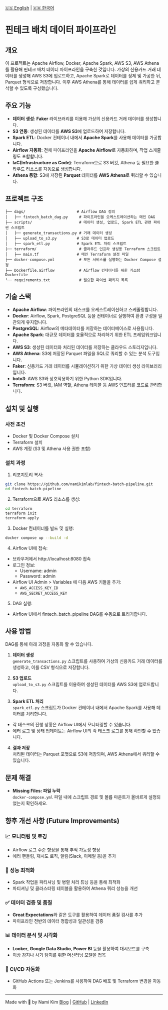 [🇺🇸 English](./README.md) | [🇰🇷 한국어](./README.ko.md)

# 핀테크 배치 데이터 파이프라인

## 개요  
이 프로젝트는 Apache Airflow, Docker, Apache Spark, AWS S3, AWS Athena를 활용해 핀테크 배치 데이터 파이프라인을 구축한 것입니다.
가상의 신용카드 거래 데이터를 생성해 AWS S3에 업로드하고, Apache Spark로 데이터를 정제 및 가공한 뒤, Parquet 형식으로 저장합니다. 이후 AWS Athena를 통해 데이터를 쉽게 쿼리하고 분석할 수 있도록 구성했습니다.



## 주요 기능
- **데이터 생성**: **Faker** 라이브러리를 이용해 가상의 신용카드 거래 데이터를 생성합니다.  
- **S3 연동**: 생성된 데이터를 **AWS S3**에 업로드하여 저장합니다.  
- **Spark ETL**: Docker 컨테이너 내에서 **Apache Spark**를 사용해 데이터를 가공합니다.  
- **Airflow 자동화**: 전체 파이프라인을 **Apache Airflow**로 자동화하며, 작업 스케줄링도 포함합니다.  
- **IaC(Infrastructure as Code)**: Terraform으로 S3 버킷, Athena 등 필요한 클라우드 리소스를 자동으로 생성합니다.  
- **Athena 통합**: S3에 저장된 **Parquet** 데이터를 **AWS Athena**로 쿼리할 수 있습니다.


## 프로젝트 구조

```plaintext
├── dags/                       # Airflow DAG 정의
│   ├── fintech_batch_dag.py     # 파이프라인을 오케스트레이션하는 메인 DAG
├── scripts/                     # 데이터 생성, 업로드, Spark ETL 관련 파이썬 스크립트
│   ├── generate_transactions.py # 거래 데이터 생성
│   ├── upload_to_s3.py         # S3로 데이터 업로드
│   ├── spark_etl.py            # Spark ETL 처리 스크립트
├── terraform/                   # 클라우드 인프라 생성용 Terraform 스크립트
│   ├── main.tf                 # 메인 Terraform 설정 파일
├── docker-compose.yml           # 모든 서비스를 실행하는 Docker Compose 설정
├── Dockerfile.airflow           # Airflow 컨테이너를 위한 커스텀 Dockerfile
└── requirements.txt             # 필요한 파이썬 패키지 목록
```

## 기술 스택

- **Apache Airflow**: 파이프라인의 태스크를 오케스트레이션하고 스케줄링합니다.
- **Docker**: Airflow, Spark, PostgreSQL 등을 컨테이너로 실행하여 환경 구성을 일관되게 유지합니다.
- **PostgreSQL**: Airflow의 메타데이터를 저장하는 데이터베이스로 사용됩니다.
- **Apache Spark**: 대규모 데이터를 효율적으로 처리하기 위한 ETL 프레임워크입니다.
- **AWS S3**: 생성된 데이터와 처리된 데이터를 저장하는 클라우드 스토리지입니다.
- **AWS Athena**: S3에 저장된 Parquet 파일을 SQL로 쿼리할 수 있는 분석 도구입니다.
- **Faker**: 신용카드 거래 데이터를 시뮬레이션하기 위한 가상 데이터 생성 라이브러리입니다.
- **boto3**: AWS S3와 상호작용하기 위한 Python SDK입니다.
- **Terraform**: S3 버킷, IAM 역할, Athena 테이블 등 AWS 인프라를 코드로 관리합니다.


## 설치 및 실행

### 사전 조건

- Docker 및 Docker Compose 설치
- Terraform 설치
- AWS 계정 (S3 및 Athena 사용 권한 포함)


### 설치 과정
1. 리포지토리 복사:
```bash
git clone https://github.com/namikimlab/fintech-batch-pipeline.git
cd fintech-batch-pipeline
```

2. Terraform으로 AWS 리소스를 생성:
```bash
cd terraform
terraform init
terraform apply
```

3. Docker 컨테이너를 빌드 및 실행:
```bash
docker compose up --build -d
```

4. Airflow UI에 접속:

- 브라우저에서 http://localhost:8080 접속
- 로그인 정보:
    - Username: admin
    - Password: admin
- Airflow UI Admin > Variables 에 다음 AWS 키들을 추가: 
    - `AWS_ACCESS_KEY_ID`
    - `AWS_SECRET_ACCESS_KEY` 

5. DAG 실행:
- Airflow UI에서 fintech_batch_pipeline DAG를 수동으로 트리거합니다.


## 사용 방법
DAG를 통해 아래 과정을 자동화 할 수 있습니다.

1. **데이터 생성**  
   `generate_transactions.py` 스크립트를 사용하여 가상의 신용카드 거래 데이터를 생성하고, 이를 CSV 형식으로 저장합니다.

2. **S3 업로드**  
   `upload_to_s3.py` 스크립트를 이용하여 생성된 데이터를 AWS S3에 업로드합니다.

3. **Spark ETL 처리**  
   `spark_etl.py` 스크립트가 Docker 컨테이너 내에서 Apache Spark를 사용해 데이터를 처리합니다.

- 각 태스크의 진행 상황은 Airflow UI에서 모니터링할 수 있습니다.
- 에러 로그 및 상태 업데이트는 Airflow UI의 각 태스크 로그를 통해 확인할 수 있습니다.

4. **결과 저장**  
   처리된 데이터는 Parquet 포맷으로 S3에 저장되며, AWS Athena에서 쿼리할 수 있습니다.

## 문제 해결

- **Missing Files: 파일 누락**  
  `docker-compose.yml` 파일 내에 스크립트 경로 및 볼륨 마운트가 올바르게 설정되었는지 확인하세요.



## 향후 개선 사항 (Future Improvements)

### 📈 모니터링 및 로깅
- Airflow 로그 수준 향상을 통해 추적 가능성 향상
- 에러 핸들링, 재시도 로직, 알림(Slack, 이메일 등)을 추가

### 🚀 성능 최적화
- Spark 작업을 파티셔닝 및 병렬 처리 튜닝 등을 통해 최적화
- 파티셔닝 및 클러스터링 테이블을 활용하여 Athena 쿼리 성능을 개선

### ✅ 데이터 검증 및 품질
- **Great Expectations**와 같은 도구를 활용하여 데이터 품질 검사를 추가
- 파이프라인 전반의 데이터 정합성과 일관성을 검증

### 📊 데이터 분석 및 시각화
- **Looker**, **Google Data Studio**, **Power BI** 등을 활용하여 대시보드를 구축
- 이상 감지나 사기 탐지를 위한 머신러닝 모델을 접목 

### 🔁 CI/CD 자동화
- GitHub Actions 또는 Jenkins를 사용하여 DAG 배포 및 Terraform 변경을 자동화


---
Made with 🧡 by Nami Kim
[Blog](https://namixkim.com) | [GitHub](https://github.com/namikimlab) | [LinkedIn](https://linkedin.com/in/namixkim)
